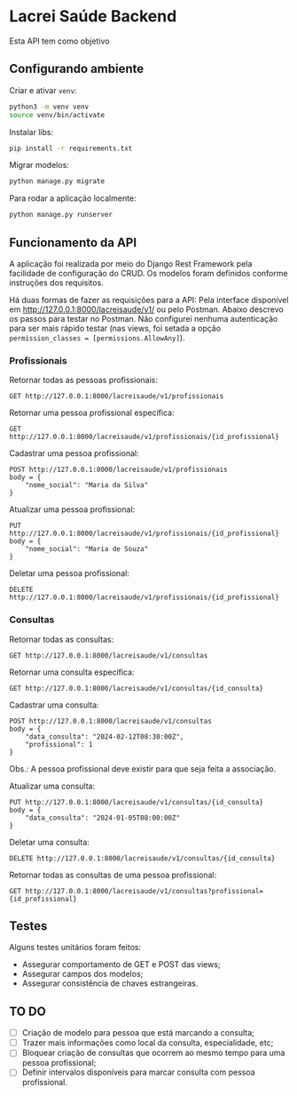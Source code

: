 # Lacrei Saúde Backend

Esta API tem como objetivo 

## Configurando ambiente
Criar e ativar `venv`:
```bash
python3 -m venv venv
source venv/bin/activate
```

Instalar libs:
```bash
pip install -r requirements.txt
```

Migrar modelos:
```bash
python manage.py migrate
```

Para rodar a aplicação localmente:
```bash
python manage.py runserver
```

## Funcionamento da API

A aplicação foi realizada por meio do Django Rest Framework pela facilidade de configuração do CRUD. Os modelos foram definidos conforme instruções dos requisitos. 

Há duas formas de fazer as requisições para a API: Pela interface disponível em http://127.0.0.1:8000/lacreisaude/v1/ ou pelo Postman. Abaixo descrevo os passos para testar no Postman. Não configurei nenhuma autenticação para ser mais rápido testar (nas views, foi setada a opção `permission_classes = [permissions.AllowAny]`).

### Profissionais

Retornar todas as pessoas profissionais:
```
GET http://127.0.0.1:8000/lacreisaude/v1/profissionais
```

Retornar uma pessoa profissional específica:
```
GET http://127.0.0.1:8000/lacreisaude/v1/profissionais/{id_profissional}
```

Cadastrar uma pessoa profissional:
```
POST http://127.0.0.1:8000/lacreisaude/v1/profissionais
body = {
    "nome_social": "Maria da Silva"
}
```

Atualizar uma pessoa profissional:
```
PUT http://127.0.0.1:8000/lacreisaude/v1/profissionais/{id_profissional}
body = {
    "nome_social": "Maria de Souza"
}
```

Deletar uma pessoa profissional:
```
DELETE http://127.0.0.1:8000/lacreisaude/v1/profissionais/{id_profissional}
```

### Consultas

Retornar todas as consultas:
```
GET http://127.0.0.1:8000/lacreisaude/v1/consultas
```

Retornar uma consulta específica:
```
GET http://127.0.0.1:8000/lacreisaude/v1/consultas/{id_consulta}
```

Cadastrar uma consulta:
```
POST http://127.0.0.1:8000/lacreisaude/v1/consultas
body = {
    "data_consulta": "2024-02-12T08:30:00Z",
    "profissional": 1
}
```
Obs.: A pessoa profissional deve existir para que seja feita a associação.

Atualizar uma consulta:
```
PUT http://127.0.0.1:8000/lacreisaude/v1/consultas/{id_consulta}
body = {
    "data_consulta": "2024-01-05T08:00:00Z"
}
```

Deletar uma consulta:
```
DELETE http://127.0.0.1:8000/lacreisaude/v1/consultas/{id_consulta}
```

Retornar todas as consultas de uma pessoa profissional:
```
GET http://127.0.0.1:8000/lacreisaude/v1/consultas?profissional={id_profissional}
```

## Testes

Alguns testes unitários foram feitos:
- Assegurar comportamento de GET e POST das views;
- Assegurar campos dos modelos;
- Assegurar consistência de chaves estrangeiras.

## TO DO

- [ ] Criação de modelo para pessoa que está marcando a consulta;
- [ ] Trazer mais informações como local da consulta, especialidade, etc;
- [ ] Bloquear criação de consultas que ocorrem ao mesmo tempo para uma pessoa profissional;
- [ ] Definir intervalos disponíveis para marcar consulta com pessoa profissional.